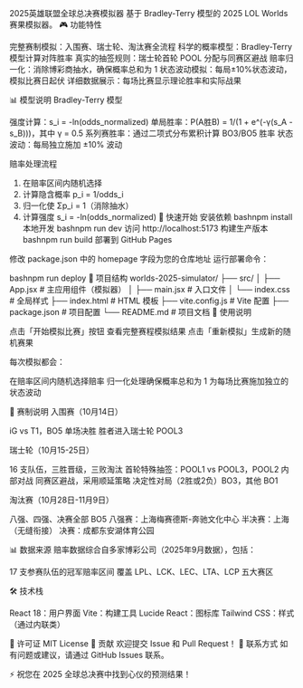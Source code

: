 2025英雄联盟全球总决赛模拟器
基于 Bradley-Terry 模型的 2025 LOL Worlds 赛果模拟器。
🎮 功能特性

完整赛制模拟：入围赛、瑞士轮、淘汰赛全流程
科学的概率模型：Bradley-Terry 模型计算对阵胜率
真实的抽签规则：瑞士轮首轮 POOL 分配与同赛区避战
赔率归一化：消除博彩商抽水，确保概率总和为 1
状态波动模拟：每局±10%状态波动，模拟比赛日起伏
详细数据展示：每场比赛显示理论胜率和实际战果

📊 模型说明
Bradley-Terry 模型

强度计算：s_i = -ln(odds_normalized)
单局胜率：P(A胜B) = 1/(1 + e^(-γ(s_A - s_B)))，其中 γ = 0.5
系列赛胜率：通过二项式分布累积计算 BO3/BO5 胜率
状态波动：每局独立施加 ±10% 波动

赔率处理流程
1. 在赔率区间内随机选择
2. 计算隐含概率 p_i = 1/odds_i
3. 归一化使 Σp_i = 1（消除抽水）
4. 计算强度 s_i = -ln(odds_normalized)
🚀 快速开始
安装依赖
bashnpm install
本地开发
bashnpm run dev
访问 http://localhost:5173
构建生产版本
bashnpm run build
部署到 GitHub Pages

修改 package.json 中的 homepage 字段为您的仓库地址
运行部署命令：

bashnpm run deploy
📁 项目结构
worlds-2025-simulator/
├── src/
│   ├── App.jsx           # 主应用组件（模拟器）
│   ├── main.jsx          # 入口文件
│   └── index.css         # 全局样式
├── index.html            # HTML 模板
├── vite.config.js        # Vite 配置
├── package.json          # 项目配置
└── README.md            # 项目文档
🎯 使用说明

点击「开始模拟比赛」按钮
查看完整赛程模拟结果
点击「重新模拟」生成新的随机赛果

每次模拟都会：

在赔率区间内随机选择赔率
归一化处理确保概率总和为 1
为每场比赛施加独立的状态波动

📝 赛制说明
入围赛（10月14日）

iG vs T1，BO5 单场决胜
胜者进入瑞士轮 POOL3

瑞士轮（10月15-25日）

16 支队伍，三胜晋级，三败淘汰
首轮特殊抽签：POOL1 vs POOL3，POOL2 内部对战
同赛区避战，采用顺延策略
决定性对局（2胜或2负）BO3，其他 BO1

淘汰赛（10月28日-11月9日）

八强、四强、决赛全部 BO5
八强赛：上海梅赛德斯-奔驰文化中心
半决赛：上海（无缝衔接）
决赛：成都东安湖体育公园

📊 数据来源
赔率数据综合自多家博彩公司（2025年9月数据），包括：

17 支参赛队伍的冠军赔率区间
覆盖 LPL、LCK、LEC、LTA、LCP 五大赛区

🛠️ 技术栈

React 18：用户界面
Vite：构建工具
Lucide React：图标库
Tailwind CSS：样式（通过内联类）

📄 许可证
MIT License
🤝 贡献
欢迎提交 Issue 和 Pull Request！
📮 联系方式
如有问题或建议，请通过 GitHub Issues 联系。

⚡ 祝您在 2025 全球总决赛中找到心仪的预测结果！
